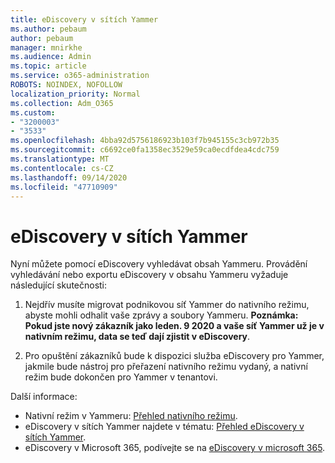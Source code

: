 ```yaml
---
title: eDiscovery v sítích Yammer
ms.author: pebaum
author: pebaum
manager: mnirkhe
ms.audience: Admin
ms.topic: article
ms.service: o365-administration
ROBOTS: NOINDEX, NOFOLLOW
localization_priority: Normal
ms.collection: Adm_O365
ms.custom:
- "3200003"
- "3533"
ms.openlocfilehash: 4bba92d5756186923b103f7b945155c3cb972b35
ms.sourcegitcommit: c6692ce0fa1358ec3529e59ca0ecdfdea4cdc759
ms.translationtype: MT
ms.contentlocale: cs-CZ
ms.lasthandoff: 09/14/2020
ms.locfileid: "47710909"
---
```

# <a name="ediscovery-in-yammer-networks"></a>eDiscovery v sítích Yammer

Nyní můžete pomocí eDiscovery vyhledávat obsah Yammeru.  Provádění vyhledávání nebo exportu eDiscovery v obsahu Yammeru vyžaduje následující skutečnosti:

1. Nejdřív musíte migrovat podnikovou síť Yammer do nativního režimu, abyste mohli odhalit vaše zprávy a soubory Yammeru. **Poznámka: Pokud jste nový zákazník jako leden. 9 2020 a vaše síť Yammer už je v nativním režimu, data se teď dají zjistit v eDiscovery**.

2. Pro opuštění zákazníků bude k dispozici služba eDiscovery pro Yammer, jakmile bude nástroj pro přeřazení nativního režimu vydaný, a nativní režim bude dokončen pro Yammer v tenantovi.

Další informace:

- Nativní režim v Yammeru: [Přehled nativního režimu](https://docs.microsoft.com/yammer/configure-your-yammer-network/overview-native-mode).
- eDiscovery v sítích Yammer najdete v tématu: [Přehled eDiscovery v sítích Yammer](https://docs.microsoft.com/yammer/manage-security-and-compliance/overview-of-ediscovery).
- eDiscovery v Microsoft 365, podívejte se na [eDiscovery v microsoft 365](https://docs.microsoft.com/microsoft-365/compliance/ediscovery).
